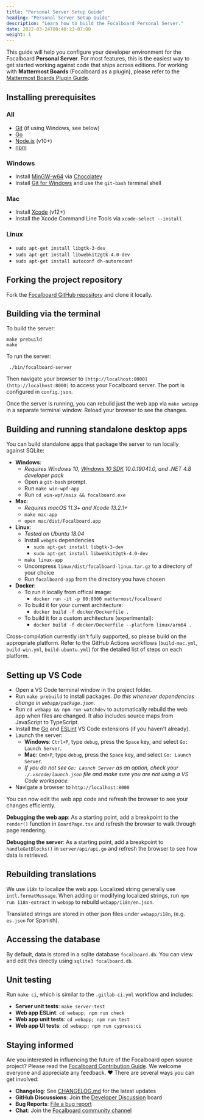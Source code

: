 ```yaml
---
title: "Personal Server Setup Guide"
heading: "Personal Server Setup Guide"
description: "Learn how to build the Focalboard Personal Server."
date: 2022-03-24T00:40:23-07:00
weight: 1
---
```


This guide will help you configure your developer environment for the Focalboard **Personal Server**. For most features, this is the easiest way to get started working against code that ships across editions. For working with **Mattermost Boards** (Focalboard as a plugin), please refer to the [Mattermost Boards Plugin Guide](../mattermost-boards-setup-guide/).

## Installing prerequisites
### All
* [Git](https://git-scm.com/book/en/v2/Getting-Started-Installing-Git) (if using Windows, see below)
* [Go](https://golang.org/doc/install)
* [Node.js](https://nodejs.org/en/download/) (v10+)
* [npm](https://www.npmjs.com/get-npm)

### Windows
* Install [MinGW-w64](https://chocolatey.org/packages/mingw) via [Chocolatey](https://chocolatey.org/)
* Install [Git for Windows](https://gitforwindows.org/) and use the `git-bash` terminal shell

### Mac
* Install [Xcode](https://apps.apple.com/us/app/xcode/id497799835?mt=12) (v12+)
* Install the Xcode Command Line Tools via `xcode-select --install`

### Linux
* `sudo apt-get install libgtk-3-dev`
* `sudo apt-get install libwebkit2gtk-4.0-dev`
* `sudo apt-get install autoconf dh-autoreconf`

## Forking the project repository

Fork the [Focalboard GitHub repository](https://github.com/mattermost/focalboard) and clone it locally.

## Building via the terminal

To build the server:

```
make prebuild
make
```

To run the server:

```
 ./bin/focalboard-server
```

Then navigate your browser to `[http://localhost:8000](http://localhost:8000)` to access your Focalboard server. The port is configured in `config.json`.

Once the server is running, you can rebuild just the web app via `make webapp` in a separate terminal window. Reload your browser to see the changes.

## Building and running standalone desktop apps

You can build standalone apps that package the server to run locally against SQLite:

* **Windows**:
    * *Requires Windows 10, [Windows 10 SDK](https://developer.microsoft.com/en-us/windows/downloads/sdk-archive/) 10.0.19041.0, and .NET 4.8 developer pack*
    * Open a `git-bash` prompt.
    * Run `make win-wpf-app`
    * Run `cd win-wpf/msix && focalboard.exe`
* **Mac**:
    * *Requires macOS 11.3+ and Xcode 13.2.1+*
    * `make mac-app`
    * `open mac/dist/Focalboard.app`
* **Linux**:
    * *Tested on Ubuntu 18.04*
    * Install `webgtk` dependencies
        * `sudo apt-get install libgtk-3-dev`
        * `sudo apt-get install libwebkit2gtk-4.0-dev`
    * `make linux-app`
    * Uncompress `linux/dist/focalboard-linux.tar.gz` to a directory of your choice
    * Run `focalboard-app` from the directory you have chosen
* **Docker**:
    * To run it locally from offical image:
        * `docker run -it -p 80:8000 mattermost/focalboard`
    * To build it for your current architecture:
        * `docker build -f docker/Dockerfile .`
    * To build it for a custom architecture (experimental):
        * `docker build -f docker/Dockerfile --platform linux/arm64 .`

Cross-compilation currently isn't fully supported, so please build on the appropriate platform. Refer to the GitHub Actions workflows (`build-mac.yml`, `build-win.yml`, `build-ubuntu.yml`) for the detailed list of steps on each platform.

## Setting up VS Code

* Open a VS Code terminal window in the project folder.
* Run `make prebuild` to install packages. *Do this whenever dependencies change in `webapp/package.json`.*
* Run `cd webapp && npm run watchdev` to automatically rebuild the web app when files are changed. It also includes source maps from JavaScript to TypeScript.
* Install the [Go](https://marketplace.visualstudio.com/items?itemName=golang.Go) and [ESLint](https://marketplace.visualstudio.com/items?itemName=dbaeumer.vscode-eslint) VS Code extensions (if you haven't already).
* Launch the server:
    * **Windows**: `Ctrl+P`, type `debug`, press the `Space` key, and select `Go: Launch Server`.
    * **Mac**: `Cmd+P`, type `debug`, press the `Space` key, and select `Go: Launch Server`.
    * *If you do not see `Go: Launch Server` as an option, check your `./.vscode/launch.json` file and make sure you are not using a VS Code workspace.*
* Navigate a browser to `http://localhost:8000`

You can now edit the web app code and refresh the browser to see your changes efficiently.

**Debugging the web app**: As a starting point, add a breakpoint to the `render()` function in `BoardPage.tsx` and refresh the browser to walk through page rendering.

**Debugging the server**: As a starting point, add a breakpoint to `handleGetBlocks()` in `server/api/api.go` and refresh the browser to see how data is retrieved.

## Rebuilding translations

We use `i18n` to localize the web app. Localized string generally use `intl.formatMessage`. When adding or modifying localized strings, run `npm run i18n-extract` in `webapp` to rebuild `webapp/i18n/en.json`.

Translated strings are stored in other json files under `webapp/i18n`, (e.g. `es.json` for Spanish).

## Accessing the database

By default, data is stored in a sqlite database `focalboard.db`. You can view and edit this directly using `sqlite3 focalboard.db`.

## Unit testing

Run `make ci`, which is similar to the `.gitlab-ci.yml` workflow and includes:

* **Server unit tests**: `make server-test`
* **Web app ESLint**: `cd webapp; npm run check`
* **Web app unit tests**: `cd webapp; npm run test`
* **Web app UI tests**: `cd webapp; npm run cypress:ci`

## Staying informed

Are you interested in influencing the future of the Focalboard open source project? Please read the [Focalboard Contribution Guide](../). We welcome everyone and appreciate any feedback. ❤️ There are several ways you can get involved:

* **Changelog**: See [CHANGELOG.md](CHANGELOG.md) for the latest updates
* **GitHub Discussions**: Join the [Developer Discussion](https://github.com/mattermost/focalboard/discussions) board
* **Bug Reports**: [File a bug report](https://github.com/mattermost/focalboard/issues/new?assignees=&labels=bug&template=bug_report.md&title=)
* **Chat**: Join the [Focalboard community channel](https://community.mattermost.com/core/channels/focalboard)
